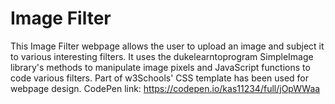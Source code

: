# Image Filter
This Image Filter webpage allows the user to upload an image and subject it to various interesting filters. It uses the dukelearntoprogram SimpleImage library's methods to manipulate image pixels and JavaScript functions to code various filters. Part of w3Schools' CSS template has been used for webpage design.
CodePen link: https://codepen.io/kas11234/full/jOpWWaa

